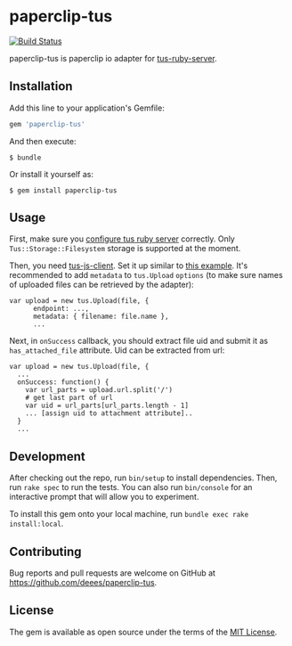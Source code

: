 # paperclip-tus

[![Build Status](https://travis-ci.org/deees/paperclip-tus.svg?branch=master)](https://travis-ci.org/deees/paperclip-tus)

paperclip-tus is paperclip io adapter for [tus-ruby-server](https://github.com/janko-m/tus-ruby-server).

## Installation

Add this line to your application's Gemfile:

```ruby
gem 'paperclip-tus'
```

And then execute:

    $ bundle

Or install it yourself as:

    $ gem install paperclip-tus

## Usage

First, make sure you [configure tus ruby server](https://github.com/janko-m/tus-ruby-server/blob/master/README.md#usage) correctly.
Only `Tus::Storage::Filesystem` storage is supported at the moment.

Then, you need [tus-js-client](https://github.com/tus/tus-js-client). Set it up similar to [this example](https://github.com/tus/tus-js-client/blob/master/README.md#example).
It's recommended to add `metadata` to `tus.Upload` `options` (to make sure names of uploaded files can be retrieved by the adapter):
```
var upload = new tus.Upload(file, {
      endpoint: ...,
      metadata: { filename: file.name },
      ...
```

Next, in `onSuccess` callback, you should extract file uid and submit it as `has_attached_file` attribute.
Uid can be extracted from url:
```
var upload = new tus.Upload(file, {
  ...
  onSuccess: function() {
    var url_parts = upload.url.split('/')
    # get last part of url
    var uid = url_parts[url_parts.length - 1]
    ... [assign uid to attachment attribute]..
  }
  ...
```

## Development

After checking out the repo, run `bin/setup` to install dependencies. Then, run `rake spec` to run the tests.
You can also run `bin/console` for an interactive prompt that will allow you to experiment.

To install this gem onto your local machine, run `bundle exec rake install:local`.

## Contributing

Bug reports and pull requests are welcome on GitHub at https://github.com/deees/paperclip-tus.

## License

The gem is available as open source under the terms of the [MIT License](http://opensource.org/licenses/MIT).

